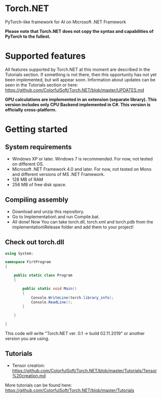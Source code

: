 # Torch.NET
PyTorch-like framework for AI on Microsoft .NET Framework

**Please note that Torch.NET does not copy the syntax and capabilities of PyTorch to the fullest.**

# Supported features
All features supported by Torch.NET at this moment are described in the Tutorials section. If something is not there, then this opportunity has not yet been implemented, but will appear soon. Information about updates can be seen in the Tutorials section or here: https://github.com/ColorfulSoft/Torch.NET/blob/master/UPDATES.md

**GPU calculations are implemented in an extension (separate library). This version includes only CPU Backend implemented in C#. This version is officially cross-platform.**

# Getting started
## System requirements
* Windows XP or later. Windows 7 is recommended. For now, not tested on different OS.
* Microsoft .NET Framework 4.0 and later. For now, not tested on Mono and different versions of MS .NET Framework.
* 128 MB of RAM
* 256 MB of free disk space.

## Compiling assembly
* Download and unzip this repository.
* Go to Implementation\ and run Compile.bat.
* All done! Now You can take torch.dll, torch.xml and torch.pdb from the implementation\Release folder and add them to your project!

## Check out torch.dll
```C#
using System;

namespace FirtProgram
{

    public static class Program
    {

        public static void Main()
        {
            Console.WriteLine(torch.library_info);
            Console.ReadLine();
        }

    }

}
```
This code will write "Torch.NET ver. 0.1 -> build 02.11.2019" or another version you are using.

## Tutorials
* Tensor creation: https://github.com/ColorfulSoft/Torch.NET/blob/master/Tutorials/Tensor%20creation.md

More tutorials can be found here: https://github.com/ColorfulSoft/Torch.NET/blob/master/Tutorials
